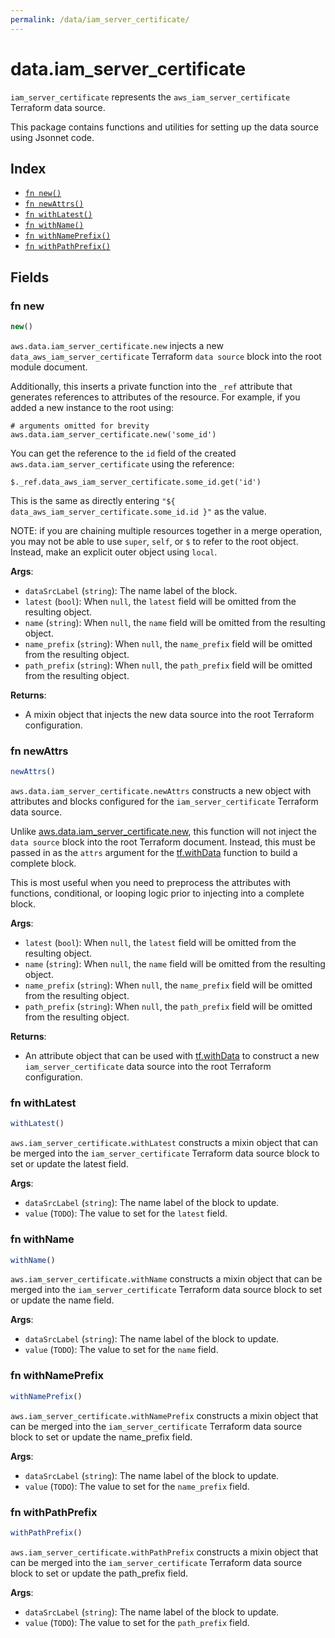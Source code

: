 ```yaml
---
permalink: /data/iam_server_certificate/
---
```


# data.iam_server_certificate

`iam_server_certificate` represents the `aws_iam_server_certificate` Terraform data source.



This package contains functions and utilities for setting up the data source using Jsonnet code.


## Index

* [`fn new()`](#fn-new)
* [`fn newAttrs()`](#fn-newattrs)
* [`fn withLatest()`](#fn-withlatest)
* [`fn withName()`](#fn-withname)
* [`fn withNamePrefix()`](#fn-withnameprefix)
* [`fn withPathPrefix()`](#fn-withpathprefix)

## Fields

### fn new

```ts
new()
```


`aws.data.iam_server_certificate.new` injects a new `data_aws_iam_server_certificate` Terraform `data source`
block into the root module document.

Additionally, this inserts a private function into the `_ref` attribute that generates references to attributes of the
resource. For example, if you added a new instance to the root using:

    # arguments omitted for brevity
    aws.data.iam_server_certificate.new('some_id')

You can get the reference to the `id` field of the created `aws.data.iam_server_certificate` using the reference:

    $._ref.data_aws_iam_server_certificate.some_id.get('id')

This is the same as directly entering `"${ data_aws_iam_server_certificate.some_id.id }"` as the value.

NOTE: if you are chaining multiple resources together in a merge operation, you may not be able to use `super`, `self`,
or `$` to refer to the root object. Instead, make an explicit outer object using `local`.

**Args**:
  - `dataSrcLabel` (`string`): The name label of the block.
  - `latest` (`bool`):  When `null`, the `latest` field will be omitted from the resulting object.
  - `name` (`string`):  When `null`, the `name` field will be omitted from the resulting object.
  - `name_prefix` (`string`):  When `null`, the `name_prefix` field will be omitted from the resulting object.
  - `path_prefix` (`string`):  When `null`, the `path_prefix` field will be omitted from the resulting object.

**Returns**:
- A mixin object that injects the new data source into the root Terraform configuration.


### fn newAttrs

```ts
newAttrs()
```


`aws.data.iam_server_certificate.newAttrs` constructs a new object with attributes and blocks configured for the `iam_server_certificate`
Terraform data source.

Unlike [aws.data.iam_server_certificate.new](#fn-iamservercertificatenew), this function will not inject the `data source`
block into the root Terraform document. Instead, this must be passed in as the `attrs` argument for the
[tf.withData](https://github.com/tf-libsonnet/core/tree/main/docs#fn-withdata) function to build a complete block.

This is most useful when you need to preprocess the attributes with functions, conditional, or looping logic prior to
injecting into a complete block.

**Args**:
  - `latest` (`bool`):  When `null`, the `latest` field will be omitted from the resulting object.
  - `name` (`string`):  When `null`, the `name` field will be omitted from the resulting object.
  - `name_prefix` (`string`):  When `null`, the `name_prefix` field will be omitted from the resulting object.
  - `path_prefix` (`string`):  When `null`, the `path_prefix` field will be omitted from the resulting object.

**Returns**:
  - An attribute object that can be used with [tf.withData](https://github.com/tf-libsonnet/core/tree/main/docs#fn-withdata) to construct a new `iam_server_certificate` data source into the root Terraform configuration.


### fn withLatest

```ts
withLatest()
```

`aws.iam_server_certificate.withLatest` constructs a mixin object that can be merged into the `iam_server_certificate`
Terraform data source block to set or update the latest field.



**Args**:
  - `dataSrcLabel` (`string`): The name label of the block to update.
  - `value` (`TODO`): The value to set for the `latest` field.


### fn withName

```ts
withName()
```

`aws.iam_server_certificate.withName` constructs a mixin object that can be merged into the `iam_server_certificate`
Terraform data source block to set or update the name field.



**Args**:
  - `dataSrcLabel` (`string`): The name label of the block to update.
  - `value` (`TODO`): The value to set for the `name` field.


### fn withNamePrefix

```ts
withNamePrefix()
```

`aws.iam_server_certificate.withNamePrefix` constructs a mixin object that can be merged into the `iam_server_certificate`
Terraform data source block to set or update the name_prefix field.



**Args**:
  - `dataSrcLabel` (`string`): The name label of the block to update.
  - `value` (`TODO`): The value to set for the `name_prefix` field.


### fn withPathPrefix

```ts
withPathPrefix()
```

`aws.iam_server_certificate.withPathPrefix` constructs a mixin object that can be merged into the `iam_server_certificate`
Terraform data source block to set or update the path_prefix field.



**Args**:
  - `dataSrcLabel` (`string`): The name label of the block to update.
  - `value` (`TODO`): The value to set for the `path_prefix` field.
